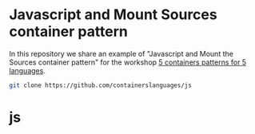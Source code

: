 # Javascript and Mount Sources container pattern

In this repository we share an example of "Javascript and Mount the Sources container pattern" for the workshop [5 containers patterns for 5 languages](https://l0rd.github.io/talks/containers-and-languages/index_en.html).

```bash
git clone https://github.com/containerslanguages/js
```
# js
